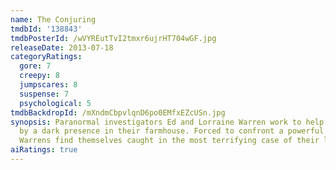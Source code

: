```yaml
---
name: The Conjuring
tmdbId: '138843'
tmdbPosterId: /wVYREutTvI2tmxr6ujrHT704wGF.jpg
releaseDate: 2013-07-18
categoryRatings:
  gore: 7
  creepy: 8
  jumpscares: 8
  suspense: 7
  psychological: 5
tmdbBackdropId: /mXndmCbpvlqnD6po0EMfxEZcUSn.jpg
synopsis: Paranormal investigators Ed and Lorraine Warren work to help a family terrorized
  by a dark presence in their farmhouse. Forced to confront a powerful entity, the
  Warrens find themselves caught in the most terrifying case of their lives.
aiRatings: true
---
```



